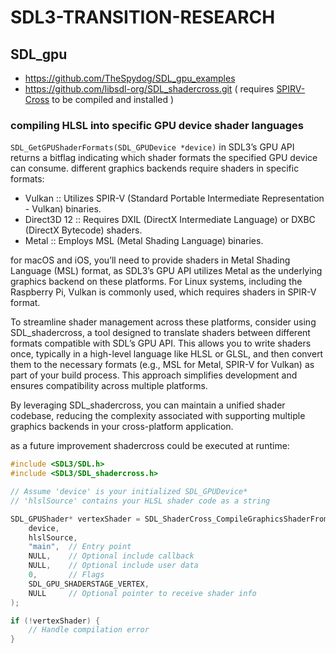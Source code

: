 # SDL3-TRANSITION-RESEARCH

## SDL_gpu

- https://github.com/TheSpydog/SDL_gpu_examples
- https://github.com/libsdl-org/SDL_shadercross.git ( requires [SPIRV-Cross](https://github.com/KhronosGroup/SPIRV-Cross) to be compiled and installed )

### compiling HLSL into specific GPU device shader languages

`SDL_GetGPUShaderFormats(SDL_GPUDevice *device)` in SDL3’s GPU API returns a bitflag indicating which shader formats the specified GPU device can consume. different graphics backends require shaders in specific formats:

- Vulkan :: Utilizes SPIR-V (Standard Portable Intermediate Representation - Vulkan) binaries.
- Direct3D 12 :: Requires DXIL (DirectX Intermediate Language) or DXBC (DirectX Bytecode) shaders.
- Metal :: Employs MSL (Metal Shading Language) binaries.

for macOS and iOS, you’ll need to provide shaders in Metal Shading Language (MSL) format, as SDL3’s GPU API utilizes Metal as the underlying graphics backend on these platforms. For Linux systems, including the Raspberry Pi, Vulkan is commonly used, which requires shaders in SPIR-V format.

To streamline shader management across these platforms, consider using SDL_shadercross, a tool designed to translate shaders between different formats compatible with SDL’s GPU API. This allows you to write shaders once, typically in a high-level language like HLSL or GLSL, and then convert them to the necessary formats (e.g., MSL for Metal, SPIR-V for Vulkan) as part of your build process. This approach simplifies development and ensures compatibility across multiple platforms.

By leveraging SDL_shadercross, you can maintain a unified shader codebase, reducing the complexity associated with supporting multiple graphics backends in your cross-platform application.

as a future improvement shadercross could be executed at runtime:

```C
#include <SDL3/SDL.h>
#include <SDL3/SDL_shadercross.h>

// Assume 'device' is your initialized SDL_GPUDevice*
// 'hlslSource' contains your HLSL shader code as a string

SDL_GPUShader* vertexShader = SDL_ShaderCross_CompileGraphicsShaderFromHLSL(
    device,
    hlslSource,
    "main",  // Entry point
    NULL,    // Optional include callback
    NULL,    // Optional include user data
    0,       // Flags
    SDL_GPU_SHADERSTAGE_VERTEX,
    NULL     // Optional pointer to receive shader info
);

if (!vertexShader) {
    // Handle compilation error
}
```
